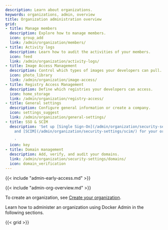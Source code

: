 ```yaml
---
description: Learn about organizations.
keywords: organizations, admin, overview
title: Organization administration overview
grid:
- title: Manage members
  description: Explore how to manage members.
  icon: group_add
  link: /admin/organization/members/
- title: Activity logs
  description: Learn how to audit the activities of your members.
  icon: feed
  link: /admin/organization/activity-logs/
- title: Image Access Management
  description: Control which types of images your developers can pull.
  icon: photo_library
  link: /admin/organization/image-access/
- title: Registry Access Management
  description: Define which registries your developers can access.
  icon: home_storage
  link: /admin/organization/registry-access/
- title: General settings
  description: Configure general information or create a company.
  icon: settings_suggest
  link: /admin/organization/general-settings/
- title: SSO & SCIM
  description: 'Set up [Single Sign-On](/admin/organization/security-settings/sso/)
    and [SCIM](/admin/organization/security-settings/scim/) for your organization.

    '
  icon: key
- title: Domain management
  description: Add, verify, and audit your domains.
  link: /admin/organization/security-settings/domains/
  icon: domain_verification
---
```


{{< include "admin-early-access.md" >}}

{{< include "admin-org-overview.md" >}}

To create an organization, see [Create your organization](../../docker-hub/orgs.md).

Learn how to administer an organization using Docker Admin in the following sections.

{{< grid >}}